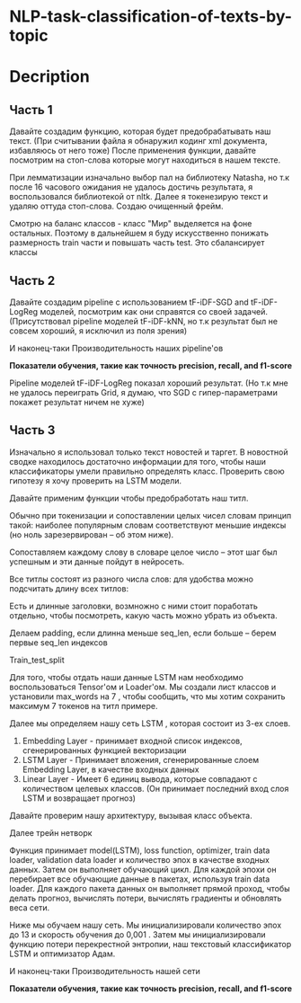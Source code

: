 # NLP-task-classification-of-texts-by-topic
# Decription
## Часть 1
Давайте создадим функцию, которая будет предобрабатывать наш текст.
(При считывании файла я обнаружил кодинг xml документа, избавляюсь от него тоже)
После применения функции, давайте посмотрим на стоп-слова которые могут находиться в нашем тексте.

При лемматизации изначально выбор пал на библиотеку Natasha, но т.к после 16 часового ожидания не удалось достичь результата, я воспользовался библиотекой от nltk.
Далее я токенезирую текст и удаляю оттуда стоп-слова. 
Создаю очищенный фрейм.

Смотрю на баланс классов - класс "Мир" выделяется на фоне остальных. Поэтому в дальнейшем я буду искусственно понижать размерность train части и повышать часть test.
Это сбалансирует классы
## Часть 2
Давайте создадим pipeline с использованием tF-iDF-SGD and tF-iDF-LogReg моделей, посмотрим как они справятся со своей задачей.
(Присутствовал pipeline моделей tF-iDF-kNN, но т.к результат был не совсем хороший, я исключил из поля зрения)

И наконец-таки 
Производительность наших pipeline'ов


**Показатели обучения, такие как точность precision, recall, and f1-score**

Pipeline моделей tF-iDF-LogReg показал хороший результат.
(Но т.к мне не удалось переиграть Grid, я думаю, что SGD с гипер-параметрами покажет результат ничем не хуже)
## Часть 3
Изначально я использовал только текст новостей и таргет. В новостной сводке находилось достаточно информации для того, чтобы наши классификаторы умели правильно определять класс.
Проверить свою гипотезу я хочу проверить на LSTM модели.

Давайте применим функции чтобы предобработать наш титл.

Обычно при токенизации и сопоставлении целых чисел словам принцип такой: наиболее популярным словам соответствуют меньшие индексы (но ноль зарезервирован – об этом ниже).

Сопоставляем каждому слову в словаре целое число – этот шаг был успешным и эти данные пойдут в нейросеть.

Все титлы состоят из разного числа слов: для удобства можно подсчитать длину всех титлов:

Есть и длинные заголовки, возмножно с ними стоит поработать отдельно, чтобы посмотреть, какую часть можно убрать из объекта.

Делаем padding, если длинна меньше seq_len, если больше – берем первые seq_len индексов

Train_test_split

Для того, чтобы отдать наши данные LSTM нам необходимо воспользоваться Tensor'ом и Loader'ом.
Мы создали лист классов и установили max_words на 7 , чтобы сообщить, что мы хотим сохранить максимум 7 токенов на титл примере.

Далее мы определяем нашу сеть LSTM , которая состоит из 3-ех слоев.
1. Embedding Layer - принимает входной список индексов, сгенерированных функцией векторизации
2. LSTM Layer - Принимает вложения, сгенерированные слоем Embedding Layer, в качестве входных данных
3. Linear Layer - Имеет 6 единиц вывода, которые совпадают с количеством целевых классов. 
(Он принимает последний вход слоя LSTM и возвращает прогноз)

Давайте проверим нашу архитектуру, вызывая класс объекта.

Далее трейн нетворк

Функция принимает model(LSTM), loss function, optimizer, train data loader, validation data loader и количество эпох в качестве входных данных. 
Затем он выполняет обучающий цикл. Для каждой эпохи он перебирает все обучающие данные в пакетах, используя train data loader. 
Для каждого пакета данных он выполняет прямой проход, чтобы делать прогноз, вычислять потери, вычислять градиенты и обновлять веса сети.

Ниже мы обучаем нашу сеть. Мы инициализировали количество эпох до 13 и скорость обучения до 0,001 . 
Затем мы инициализировали функцию потери перекрестной энтропии, наш текстовый классификатор LSTM и оптимизатор Адам.

И наконец-таки 
Производительность нашей сети


**Показатели обучения, такие как точность precision, recall, and f1-score**
